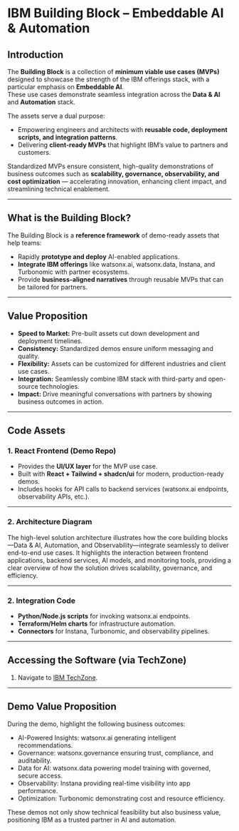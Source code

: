 # IBM Building Block – Embeddable AI & Automation

## Introduction  
The **Building Block** is a collection of **minimum viable use cases (MVPs)** designed to showcase the strength of the IBM offerings stack, with a particular emphasis on **Embeddable AI**.  
These use cases demonstrate seamless integration across the **Data & AI** and **Automation** stack.  

The assets serve a dual purpose:  
- Empowering engineers and architects with **reusable code, deployment scripts, and integration patterns**.  
- Delivering **client-ready MVPs** that highlight IBM’s value to partners and customers.  

Standardized MVPs ensure consistent, high-quality demonstrations of business outcomes such as **scalability, governance, observability, and cost optimization** — accelerating innovation, enhancing client impact, and streamlining technical enablement.

---

## What is the Building Block?  
The Building Block is a **reference framework** of demo-ready assets that help teams:  
- Rapidly **prototype and deploy** AI-enabled applications.  
- **Integrate IBM offerings** like watsonx.ai, watsonx.data, Instana, and Turbonomic with partner ecosystems.  
- Provide **business-aligned narratives** through reusable MVPs that can be tailored for partners.  

---

## Value Proposition  
- **Speed to Market:** Pre-built assets cut down development and deployment timelines.  
- **Consistency:** Standardized demos ensure uniform messaging and quality.  
- **Flexibility:** Assets can be customized for different industries and client use cases.  
- **Integration:** Seamlessly combine IBM stack with third-party and open-source technologies.  
- **Impact:** Drive meaningful conversations with partners by showing business outcomes in action.  

---

## Code Assets  

### 1. React Frontend (Demo Repo)  
- Provides the **UI/UX layer** for the MVP use case.  
- Built with **React + Tailwind + shadcn/ui** for modern, production-ready demos.  
- Includes hooks for API calls to backend services (watsonx.ai endpoints, observability APIs, etc.).  

---

### 2. Architecture Diagram
The high-level solution architecture illustrates how the core building blocks—Data & AI, Automation, and Observability—integrate seamlessly to deliver end-to-end use cases. It highlights the interaction between frontend applications, backend services, AI models, and monitoring tools, providing a clear overview of how the solution drives scalability, governance, and efficiency.

---

### 2. Integration Code  
- **Python/Node.js scripts** for invoking watsonx.ai endpoints.  
- **Terraform/Helm charts** for infrastructure automation.  
- **Connectors** for Instana, Turbonomic, and observability pipelines.  

---

## Accessing the Software (via TechZone)  
1. Navigate to [IBM TechZone](https://techzone.ibm.com/).  

---

## Demo Value Proposition

During the demo, highlight the following business outcomes:
- AI-Powered Insights: watsonx.ai generating intelligent recommendations.
- Governance: watsonx.governance ensuring trust, compliance, and auditability.
- Data for AI: watsonx.data powering model training with governed, secure access.
- Observability: Instana providing real-time visibility into app performance.
- Optimization: Turbonomic demonstrating cost and resource efficiency.

These demos not only show technical feasibility but also business value, positioning IBM as a trusted partner in AI and automation.

